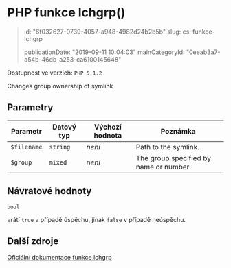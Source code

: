 PHP funkce lchgrp()
===================

> id: "6f032627-0739-4057-a948-4982d24b2b5b"
> slug:
> 	cs: funkce-lchgrp
>
> publicationDate: "2019-09-11 10:04:03"
> mainCategoryId: "0eeab3a7-a54b-46db-a253-ca6100145648"

Dostupnost ve verzích: `PHP 5.1.2`

Changes group ownership of symlink


Parametry
--------------

| Parametr | Datový typ | Výchozí hodnota | Poznámka |
|-----|-----|-----|-----|
| `$filename` | `string` | *není* | Path to the symlink. |
| `$group` | `mixed` | *není* | The group specified by name or number. |


Návratové hodnoty
----------------

`bool`

vrátí `true` v případě úspěchu, jinak `false` v případě neúspěchu.

Další zdroje
------------

[Oficiální dokumentace funkce lchgrp](https://www.php.net/manual/en/function.lchgrp.php)
